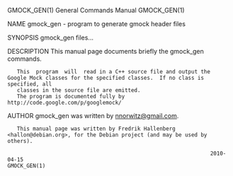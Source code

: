 GMOCK_GEN(1)                                                  General Commands Manual                                                 GMOCK_GEN(1)

NAME
       gmock_gen - program to generate gmock header files

SYNOPSIS
       gmock_gen  files...

DESCRIPTION
       This manual page documents briefly the gmock_gen commands.

       This  program  will  read in a C++ source file and output the Google Mock classes for the specified classes.  If no class is specified, all
       classes in the source file are emitted.
       The program is documented fully by http://code.google.com/p/googlemock/

AUTHOR
       gmock_gen was written by nnorwitz@gmail.com.

       This manual page was written by Fredrik Hallenberg <hallon@debian.org>, for the Debian project (and may be used by others).

                                                                    2010-04-15                                                        GMOCK_GEN(1)
